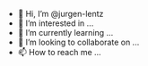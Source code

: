 - 👋 Hi, I’m @jurgen-lentz
- 👀 I’m interested in ...
- 🌱 I’m currently learning ...
- 💞️ I’m looking to collaborate on ...
- 📫 How to reach me ...

<!---
jurgen-lentz/jurgen-lentz is a ✨ special ✨ repository because its `README.md` (this file) appears on your GitHub profile.
You can click the Preview link to take a look at your changes.
--->

